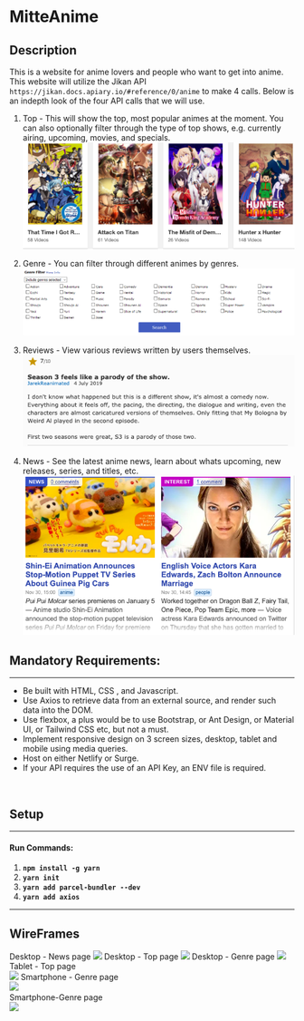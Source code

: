 # MitteAnime

## Description

This is a website for anime lovers and people who want to get into anime. This website will utilize the Jikan API `https://jikan.docs.apiary.io/#reference/0/anime` to make 4 calls. Below is an indepth look of the four API calls that we will use.

1. Top - This will show the top, most popular animes at the moment. You can also optionally filter through the type of top shows, e.g. currently airing, upcoming, movies, and specials.
   ![New shows](img/animeimg.png)
2. Genre - You can filter through different animes by genres.
   ![Genre](img/Genre.png)

3. Reviews - View various reviews written by users themselves.
   ![reviews](img/reviews.png)

4. News - See the latest anime news, learn about whats upcoming, new releases, series, and titles, etc.
   ![news](img/news.png)

## Mandatory Requirements:

---

- Be built with HTML, CSS , and Javascript.
- Use Axios to retrieve data from an external source, and render such data into the DOM.
- Use flexbox, a plus would be to use Bootstrap, or Ant Design, or Material UI, or Tailwind CSS etc, but not a must.
- Implement responsive design on 3 screen sizes, desktop, tablet and mobile using media queries.
- Host on either Netlify or Surge.
- If your API requires the use of an API Key, an ENV file is required.

<br>

## Setup

---

#### Run Commands:

1. **`npm install -g yarn`**
2. **`yarn init`**
3. **`yarn add parcel-bundler --dev`**
4. **`yarn add axios`**

---

## WireFrames

Desktop - News page
<img src='https://i.postimg.cc/25FsMyPL/Desktop-News.png'/>
Desktop - Top page
<img src='https://i.postimg.cc/gJzCWdWS/Desktop-Top.png'/>
Desktop - Genre page
<img src='https://i.postimg.cc/X7r0qVyt/Desktop-Genre.png'/>
Tablet - Top page <br>
<img src='https://i.postimg.cc/zfrmxKP1/iPad-Top.png'/>
Smartphone - Genre page <br>
<img src='https://i.postimg.cc/qMWHC9sq/i-Phone-Genre-Menu.png'/>
<br>Smartphone-Genre page <br>
<img src='https://i.postimg.cc/cLYy7Xhm/i-Phone-Genre-Action.png'/>

